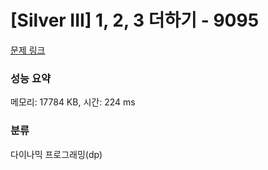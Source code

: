 # [Silver III] 1, 2, 3 더하기 - 9095 

[문제 링크](https://www.acmicpc.net/problem/9095) 

### 성능 요약

메모리: 17784 KB, 시간: 224 ms

### 분류

다이나믹 프로그래밍(dp)

